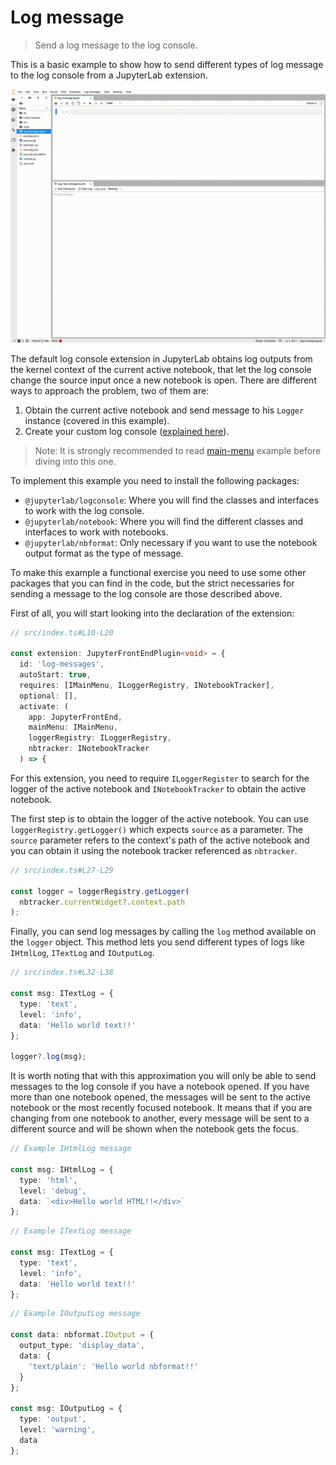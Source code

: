 # Log message

> Send a log message to the log console.

This is a basic example to show how to send different types of log message to the log console from a JupyterLab extension.

![log message example](preview.gif)

The default log console extension in JupyterLab obtains log outputs from the kernel context of the current active notebook, that let the log console change the source input once a new notebook is open. There are different ways to approach the problem, two of them are:

1. Obtain the current active notebook and send message to his `Logger` instance (covered in this example).
2. Create your custom log console ([explained here](https://github.com/jupyterlab/extension-examples/tree/master/log-console/custom-log-console)).

> Note:
> It is strongly recommended to read [main-menu](https://github.com/jupyterlab/extension-examples/tree/master/main-menu) example before diving into this one.

To implement this example you need to install the following packages:

- `@jupyterlab/logconsole`: Where you will find the classes and interfaces to work with the log console.
- `@jupyterlab/notebook`: Where you will find the different classes and interfaces to work with notebooks.
- `@jupyterlab/nbformat`: Only necessary if you want to use the notebook output format as the type of message.

To make this example a functional exercise you need to use some other packages that you can find in the code, but the strict necessaries for sending a message to the log console are those described above.

First of all, you will start looking into the declaration of the extension:

<!-- prettier-ignore-start -->
```ts
// src/index.ts#L10-L20

const extension: JupyterFrontEndPlugin<void> = {
  id: 'log-messages',
  autoStart: true,
  requires: [IMainMenu, ILoggerRegistry, INotebookTracker],
  optional: [],
  activate: (
    app: JupyterFrontEnd,
    mainMenu: IMainMenu,
    loggerRegistry: ILoggerRegistry,
    nbtracker: INotebookTracker
  ) => {
```
<!-- prettier-ignore-end -->

For this extension, you need to require `ILoggerRegister` to search for the logger of the active notebook and `INotebookTracker` to obtain the active notebook.

The first step is to obtain the logger of the active notebook. You can use `loggerRegistry.getLogger()` which expects `source` as a parameter. The `source` parameter refers to the context's path of the active notebook and you can obtain it using the notebook tracker referenced as `nbtracker`.

<!-- prettier-ignore-start -->
```ts
// src/index.ts#L27-L29

const logger = loggerRegistry.getLogger(
  nbtracker.currentWidget?.context.path
);
```
<!-- prettier-ignore-end -->

Finally, you can send log messages by calling the `log` method available on the `logger` object. This method lets you send different types of logs like `IHtmlLog`, `ITextLog` and `IOutputLog`.

<!-- prettier-ignore-start -->
```ts
// src/index.ts#L32-L38

const msg: ITextLog = {
  type: 'text',
  level: 'info',
  data: 'Hello world text!!'
};

logger?.log(msg);
```
<!-- prettier-ignore-end -->

It is worth noting that with this approximation you will only be able to send messages to the log console if you have a notebook opened. If you have more than one notebook opened, the messages will be sent to the active notebook or the most recently focused notebook. It means that if you are changing from one notebook to another, every message will be sent to a different source and will be shown when the notebook gets the focus.

<!-- prettier-ignore-start -->

```ts
// Example IHtmlLog message

const msg: IHtmlLog = {
  type: 'html',
  level: 'debug',
  data: `<div>Hello world HTML!!</div>`
};
```

<!-- prettier-ignore-start -->

```ts
// Example ITextLog message

const msg: ITextLog = {
  type: 'text',
  level: 'info',
  data: 'Hello world text!!'
};
```

<!-- prettier-ignore-start -->

```ts
// Example IOutputLog message

const data: nbformat.IOutput = {
  output_type: 'display_data',
  data: {
    'text/plain': 'Hello world nbformat!!'
  }
};

const msg: IOutputLog = {
  type: 'output',
  level: 'warning',
  data
};
```
